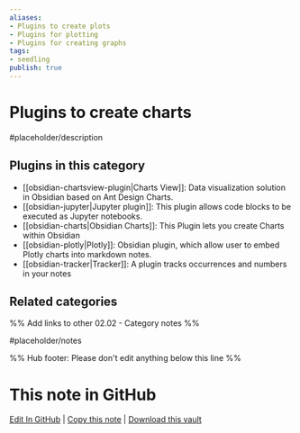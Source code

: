 ```yaml
---
aliases:
- Plugins to create plots
- Plugins for plotting
- Plugins for creating graphs
tags: 
- seedling 
publish: true
---
```



# Plugins to create charts

#placeholder/description

## Plugins in this category

- [[obsidian-chartsview-plugin|Charts View]]: Data visualization solution in Obsidian based on Ant Design Charts.
- [[obsidian-jupyter|Jupyter plugin]]: This plugin allows code blocks to be executed as Jupyter notebooks.
- [[obsidian-charts|Obsidian Charts]]: This Plugin lets you create Charts within Obsidian
- [[obsidian-plotly|Plotly]]: Obsidian plugin, which allow user to embed Plotly charts into markdown notes.
- [[obsidian-tracker|Tracker]]: A plugin tracks occurrences and numbers in your notes

## Related categories

%% Add links to other 02.02 - Category notes %%

#placeholder/notes

%% Hub footer: Please don't edit anything below this line %%

# This note in GitHub

<span class="git-footer">[Edit In GitHub](https://github.dev/obsidian-community/obsidian-hub/blob/main/02%20-%20Community%20Expansions/02.01%20Plugins%20by%20Category/Plugins%20to%20create%20charts.md "git-hub-edit-note") | [Copy this note](https://raw.githubusercontent.com/obsidian-community/obsidian-hub/main/02%20-%20Community%20Expansions/02.01%20Plugins%20by%20Category/Plugins%20to%20create%20charts.md "git-hub-copy-note") | [Download this vault](https://github.com/obsidian-community/obsidian-hub/archive/refs/heads/main.zip "git-hub-download-vault") </span>
